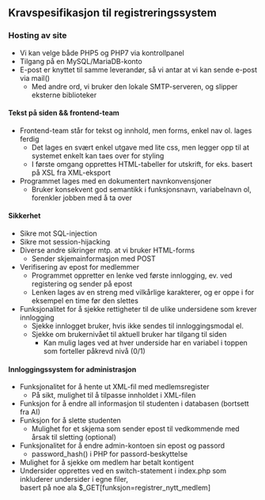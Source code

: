 ## Kravspesifikasjon til registreringssystem

### Hosting av site
* Vi kan velge både PHP5 og PHP7 via kontrollpanel
* Tilgang på en MySQL/MariaDB-konto
* E-post er knyttet til samme leverandør, så vi antar at vi kan sende e-post via mail()
  * Med andre ord, vi bruker den lokale SMTP-serveren, og slipper eksterne biblioteker

#### Tekst på siden && frontend-team
* Frontend-team står for tekst og innhold, men forms, enkel nav ol. lages ferdig
  * Det lages en svært enkel utgave med lite css, men legger opp til at systemet enkelt kan taes over for styling
  * I første omgang opprettes HTML-tabeller for utskrift, for eks. basert på XSL fra XML-eksport
* Programmet lages med en dokumentert navnkonvensjoner
  * Bruker konsekvent god semantikk i funksjonsnavn, variabelnavn ol, forenkler jobben med å ta over

#### Sikkerhet
* Sikre mot SQL-injection
* Sikre mot session-hijacking
* Diverse andre sikringer mtp. at vi bruker HTML-forms
  * Sender skjemainformasjon med POST
* Verifisering av epost for medlemmer
  * Programmet oppretter en lenke ved første innlogging, ev. ved registering og sender på epost
  * Lenken lages av en streng med vilkårlige karakterer, og er oppe i for eksempel en time før den slettes
* Funksjonalitet for å sjekke rettigheter til de ulike undersidene som krever innlogging
  * Sjekke innlogget bruker, hvis ikke sendes til innloggingsmodal el.
  * Sjekke om brukernivået til aktuell bruker har tilgang til siden
    * Kan mulig lages ved at hver underside har en variabel i toppen som forteller påkrevd nivå (0/1)

#### Innloggingssystem for administrasjon
* Funksjonalitet for å hente ut XML-fil med medlemsregister
  * På sikt, mulighet til å tilpasse innholdet i XML-filen
* Funksjon for å endre all informasjon til studenten i databasen (bortsett fra AI)
* Funksjon for å slette studenten
  * Mulighet for et skjema som sender epost til vedkommende med årsak til sletting (optional)
* Funksjonalitet for å endre admin-kontoen sin epost og passord
  * password_hash() i PHP for passord-beskyttelse
* Mulighet for å sjekke om medlem har betalt kontigent
* Undersider opprettes ved en switch-statement i index.php som inkluderer undersider i egne filer,  
basert på noe ala $\_GET[funksjon=registrer_nytt_medlem]
